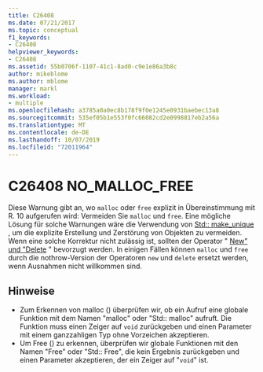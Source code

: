 ```yaml
---
title: C26408
ms.date: 07/21/2017
ms.topic: conceptual
f1_keywords:
- C26408
helpviewer_keywords:
- C26408
ms.assetid: 55b0706f-1107-41c1-8ad0-c9e1e86a3b8c
author: mikeblome
ms.author: mblome
manager: markl
ms.workload:
- multiple
ms.openlocfilehash: a3785a0a0ec8b178f9f0e1245e0931baebec13a8
ms.sourcegitcommit: 535ef05b1e553f0fc66082cd2e0998817eb2a56a
ms.translationtype: MT
ms.contentlocale: de-DE
ms.lasthandoff: 10/07/2019
ms.locfileid: "72011964"
---
```

# <a name="c26408-no_malloc_free"></a>C26408 NO_MALLOC_FREE
Diese Warnung gibt an, wo `malloc` oder `free` explizit in Übereinstimmung mit R. 10 aufgerufen wird: Vermeiden Sie `malloc` und `free`. Eine mögliche Lösung für solche Warnungen wäre die Verwendung von [Std:: make_unique](/cpp/standard-library/memory-functions#make_unique) , um die explizite Erstellung und Zerstörung von Objekten zu vermeiden. Wenn eine solche Korrektur nicht zulässig ist, sollten der Operator " [New" und "Delete](/cpp/cpp/new-and-delete-operators) " bevorzugt werden. In einigen Fällen können `malloc` und `free` durch die nothrow-Version der Operatoren `new` und `delete` ersetzt werden, wenn Ausnahmen nicht willkommen sind.

## <a name="remarks"></a>Hinweise
- Zum Erkennen von malloc () überprüfen wir, ob ein Aufruf eine globale Funktion mit dem Namen "malloc" oder "Std:: malloc" aufruft. Die Funktion muss einen Zeiger auf `void` zurückgeben und einen Parameter mit einem ganzzahligen Typ ohne Vorzeichen akzeptieren.
- Um Free () zu erkennen, überprüfen wir globale Funktionen mit den Namen "Free" oder "Std:: Free", die kein Ergebnis zurückgeben und einen Parameter akzeptieren, der ein Zeiger auf "`void`" ist.
